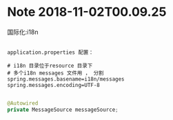 Note 2018-11-02T00.09.25
========================
国际化:i18n

```properties

application.properties 配置：

# i18n 目录位于resource 目录下
# 多个i18n messages 文件用 ， 分割
spring.messages.basename=i18n/messages 
spring.messages.encoding=UTF-8
```

```java

@Autowired 
private MessageSource messageSource;

```